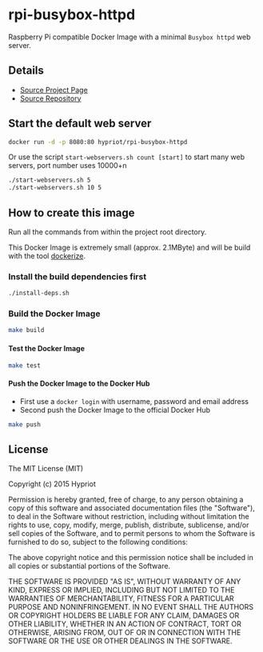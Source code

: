 # rpi-busybox-httpd

Raspberry Pi compatible Docker Image with a minimal `Busybox httpd` web server.

## Details
- [Source Project Page](https://github.com/hypriot)
- [Source Repository](https://github.com/hypriot/rpi-busybox-httpd)

## Start the default web server
```bash
docker run -d -p 8080:80 hypriot/rpi-busybox-httpd
```
Or use the script `start-webservers.sh count [start]` to start many web servers, port number uses 10000+n
```bash
./start-webservers.sh 5
./start-webservers.sh 10 5
```

## How to create this image

Run all the commands from within the project root directory.

This Docker Image is extremely small (approx. 2.1MByte) and will be build with the tool [dockerize](https://github.com/larsks/dockerize).

### Install the build dependencies first
```bash
./install-deps.sh
```

### Build the Docker Image
```bash
make build
```

#### Test the Docker Image
```bash
make test
```

#### Push the Docker Image to the Docker Hub
* First use a `docker login` with username, password and email address
* Second push the Docker Image to the official Docker Hub

```bash
make push
```



## License

The MIT License (MIT)

Copyright (c) 2015 Hypriot

Permission is hereby granted, free of charge, to any person obtaining a copy
of this software and associated documentation files (the "Software"), to deal
in the Software without restriction, including without limitation the rights
to use, copy, modify, merge, publish, distribute, sublicense, and/or sell
copies of the Software, and to permit persons to whom the Software is
furnished to do so, subject to the following conditions:

The above copyright notice and this permission notice shall be included in all
copies or substantial portions of the Software.

THE SOFTWARE IS PROVIDED "AS IS", WITHOUT WARRANTY OF ANY KIND, EXPRESS OR
IMPLIED, INCLUDING BUT NOT LIMITED TO THE WARRANTIES OF MERCHANTABILITY,
FITNESS FOR A PARTICULAR PURPOSE AND NONINFRINGEMENT. IN NO EVENT SHALL THE
AUTHORS OR COPYRIGHT HOLDERS BE LIABLE FOR ANY CLAIM, DAMAGES OR OTHER
LIABILITY, WHETHER IN AN ACTION OF CONTRACT, TORT OR OTHERWISE, ARISING FROM,
OUT OF OR IN CONNECTION WITH THE SOFTWARE OR THE USE OR OTHER DEALINGS IN THE
SOFTWARE.
